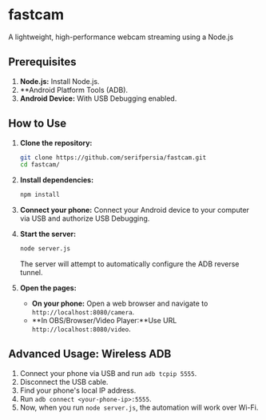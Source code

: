 # fastcam

A lightweight, high-performance webcam streaming  using a Node.js

## Prerequisites

1.  **Node.js:** Install Node.js.
2.  **Android Platform Tools (ADB).
3.  **Android Device:** With USB Debugging enabled.

## How to Use

1.  **Clone the repository:**
    ```bash
    git clone https://github.com/serifpersia/fastcam.git
    cd fastcam/
    ```

2.  **Install dependencies:**
    ```bash
    npm install
    ```

3.  **Connect your phone:** Connect your Android device to your computer via USB and authorize USB Debugging.

4.  **Start the server:**
    ```bash
    node server.js
    ```
    The server will attempt to automatically configure the ADB reverse tunnel.

5.  **Open the pages:**
    - **On your phone:** Open a web browser and navigate to `http://localhost:8080/camera`.
    - **In OBS/Browser/Video Player:**Use URL `http://localhost:8080/video`.

## Advanced Usage: Wireless ADB

1.  Connect your phone via USB and run `adb tcpip 5555`.
2.  Disconnect the USB cable.
3.  Find your phone's local IP address.
4.  Run `adb connect <your-phone-ip>:5555`.
5.  Now, when you run `node server.js`, the automation will work over Wi-Fi.
